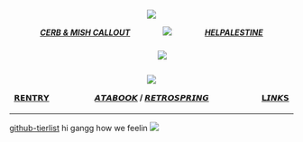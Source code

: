
<h5 align="center">

  <img src="https://files.catbox.moe/ha4ztq.png"/>

  
[CERB & MISH CALLOUT](https://docs.google.com/document/d/1z4ZlR_uJhfT6QAgw-iDPfitZJCogg3m4H8ldjWhYBFU/edit?usp=sharing) ㅤㅤ ㅤㅤ<img src="https://ouija.crd.co/assets/images/gallery34/f7401742.gif?v=b7df7a50"/> ㅤㅤ ㅤㅤ[HELPALESTINE](https://arab.org/click-to-help/palestine/)



<h5 align="center">
ㅤㅤㅤ<img src="https://i.imgur.com/Dzx9fn6.png"/>
</h5>  
<h4 align="center">

<img src="https://files.catbox.moe/by9ckc.png"/>

[𝗥𝗘𝗡𝗧𝗥𝗬](https://rentry.co/orph)ㅤㅤㅤㅤ ㅤㅤ[𝘼𝙏𝘼𝘽𝙊𝙊𝙆](https://ovrpheus.atabook.org/) / [𝙍𝙀𝙏𝙍𝙊𝙎𝙋𝙍𝙄𝙉𝙂](https://retrospring.net/@Ovrpheus)ㅤㅤㅤㅤ ㅤㅤㅤ[𝗟𝙄𝙉𝙆𝗦](https://rentry.co/ovrpheus)
</h4> 

***

[github-tierlist](https://rentry.co/github-tierlist) hi gangg how we feelin
<img src="https://i.imgur.com/bW8GCzE.jpeg"/> 






